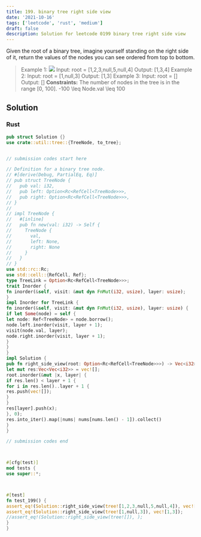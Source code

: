 ```yaml
---
title: 199. binary tree right side view
date: '2021-10-16'
tags: ['leetcode', 'rust', 'medium']
draft: false
description: Solution for leetcode 0199 binary tree right side view
---
```




Given the root of a binary tree, imagine yourself standing on the right side of it, return the values of the nodes you can see ordered from top to bottom.



>   Example 1:
>   ![](https://assets.leetcode.com/uploads/2021/02/14/tree.jpg)
>   Input: root <TeX>=</TeX> [1,2,3,null,5,null,4]
>   Output: [1,3,4]
>   Example 2:
>   Input: root <TeX>=</TeX> [1,null,3]
>   Output: [1,3]
>   Example 3:
>   Input: root <TeX>=</TeX> []
>   Output: []
**Constraints:**
>   	The number of nodes in the tree is in the range [0, 100].
>   	-100 <TeX>\leq</TeX> Node.val <TeX>\leq</TeX> 100


## Solution


### Rust
```rust
pub struct Solution {}
use crate::util::tree::{TreeNode, to_tree};


// submission codes start here

// Definition for a binary tree node.
// #[derive(Debug, PartialEq, Eq)]
// pub struct TreeNode {
//   pub val: i32,
//   pub left: Option<Rc<RefCell<TreeNode>>>,
//   pub right: Option<Rc<RefCell<TreeNode>>>,
// }
//
// impl TreeNode {
//   #[inline]
//   pub fn new(val: i32) -> Self {
//     TreeNode {
//       val,
//       left: None,
//       right: None
//     }
//   }
// }
use std::rc::Rc;
use std::cell::{RefCell, Ref};
type TreeLink = Option<Rc<RefCell<TreeNode>>>;
trait Inorder {
fn inorder(&self, visit: &mut dyn FnMut(i32, usize), layer: usize);
}
impl Inorder for TreeLink {
fn inorder(&self, visit: &mut dyn FnMut(i32, usize), layer: usize) {
if let Some(node) = self {
let node: Ref<TreeNode> = node.borrow();
node.left.inorder(visit, layer + 1);
visit(node.val, layer);
node.right.inorder(visit, layer + 1);
}
}
}
impl Solution {
pub fn right_side_view(root: Option<Rc<RefCell<TreeNode>>>) -> Vec<i32> {
let mut res:Vec<Vec<i32>> = vec![];
root.inorder(&mut |x, layer| {
if res.len() < layer + 1 {
for i in res.len()..layer + 1 {
res.push(vec![]);
}
}
res[layer].push(x);
}, 0);
res.into_iter().map(|nums| nums[nums.len() - 1]).collect()
}
}

// submission codes end



#[cfg(test)]
mod tests {
use super::*;



#[test]
fn test_199() {
assert_eq!(Solution::right_side_view(tree![1,2,3,null,5,null,4]), vec![1,3,4]);
assert_eq!(Solution::right_side_view(tree![1,null,3]), vec![1,3]);
//assert_eq!(Solution::right_side_view(tree![]), );
}
}

```
